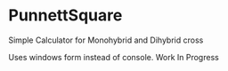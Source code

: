 # PunnettSquare
Simple Calculator for Monohybrid and Dihybrid cross  

Uses windows form instead of console.
Work In Progress
